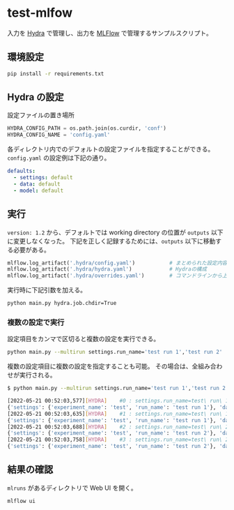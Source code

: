# test-mlfow

入力を [Hydra][linkhydra] で管理し、出力を [MLFlow][linkmlflow] で管理するサンプルスクリプト。

## 環境設定

```bash
pip install -r requirements.txt
```

## Hydra の設定

設定ファイルの置き場所

```python
HYDRA_CONFIG_PATH = os.path.join(os.curdir, 'conf')
HYDRA_CONFIG_NAME = 'config.yaml'
```

各ディレクトリ内でのデフォルトの設定ファイルを指定することができる。
`config.yaml` の設定例は下記の通り。

```yaml
defaults:
  - settings: default
  - data: default
  - model: default
```

## 実行

`version: 1.2` から、デフォルトでは working directory の位置が `outputs` 以下に変更しなくなった。
下記を正しく記録するためには、`outputs` 以下に移動する必要がある。

```python
mlflow.log_artifact('.hydra/config.yaml')			# まとめられた設定内容
mlflow.log_artifact('.hydra/hydra.yaml')			# Hydraの構成
mlflow.log_artifact('.hydra/overrides.yaml')		# コマンドラインから上書きした内容
```

実行時に下記引数を加える。

```bash
python main.py hydra.job.chdir=True
```

### 複数の設定で実行

設定項目をカンマで区切ると複数の設定を実行できる。

```bash
python main.py --multirun settings.run_name='test run 1','test run 2'
```

複数の設定項目に複数の設定を指定することも可能。
その場合は、全組み合わせが実行される。

```bash
$ python main.py --multirun settings.run_name='test run 1','test run 2' data.train.hoge=2,3

[2022-05-21 00:52:03,577][HYDRA] 	#0 : settings.run_name=test\ run\ 1 data.train.hoge=2
{'settings': {'experiment_name': 'test', 'run_name': 'test run 1'}, 'data': {'train': {'hoge': 2}, 'valid': {'hoge': 1}, 'test': {'hoge': 2}}, 'model': {'hyperparam': {'hoge': 1}}}
[2022-05-21 00:52:03,635][HYDRA] 	#1 : settings.run_name=test\ run\ 1 data.train.hoge=3
{'settings': {'experiment_name': 'test', 'run_name': 'test run 1'}, 'data': {'train': {'hoge': 3}, 'valid': {'hoge': 1}, 'test': {'hoge': 2}}, 'model': {'hyperparam': {'hoge': 1}}}
[2022-05-21 00:52:03,688][HYDRA] 	#2 : settings.run_name=test\ run\ 2 data.train.hoge=2
{'settings': {'experiment_name': 'test', 'run_name': 'test run 2'}, 'data': {'train': {'hoge': 2}, 'valid': {'hoge': 1}, 'test': {'hoge': 2}}, 'model': {'hyperparam': {'hoge': 1}}}
[2022-05-21 00:52:03,758][HYDRA] 	#3 : settings.run_name=test\ run\ 2 data.train.hoge=3
{'settings': {'experiment_name': 'test', 'run_name': 'test run 2'}, 'data': {'train': {'hoge': 3}, 'valid': {'hoge': 1}, 'test': {'hoge': 2}}, 'model': {'hyperparam': {'hoge': 1}}}
```

## 結果の確認

`mlruns` があるディレクトリで Web UI を開く。

```bash
mlflow ui
```

[linkhydra]:https://github.com/facebookresearch/hydra
[linkmlflow]:https://mlflow.org/

